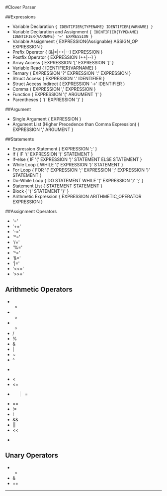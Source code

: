 #Clover Parser

##Expressions

- Variable Declaration 
`{ IDENTIFIER{TYPENAME} IDENTIFIER{VARNAME} }`
- Variable Declaration and Assignment
`{ IDENTIFIER{TYPENAME} IDENTIFIER{VARNAME} '=' EXPRESSION }`
- Variable Assignment
{ EXPRESSION{Assignable} ASSIGN_OP EXPRESSION  }
- Prefix Operator
{ (&|*|++|--) EXPRESSION }
- Postfix Operator 
{ EXPRESSION (++|--) }
- Array Access
{ EXPRESSION '[' EXPRESSION ']' }
- Variable Read
{ IDENTIFIER{VARNAME} }
- Ternary 
{ EXPRESSION '?' EXPRESSION ':' EXPRESSION }
- Struct Access
{ EXPRESSION '.' IDENTIFIER }
- Struct Access Indirect
{ EXPRESSION '->' IDENTIFIER }
- Comma
{ EXPRESSION ',' EXPRESSION }
- Function
{ EXPRESSION '(' ARGUMENT ')' }
- Parentheses 
{ '(' EXPRESSION ')' }


##Argument
- Single Argument
{ EXPRESSION }
- Argument List (Higher Precedence than Comma Expression)
{ EXPRESSION ',' ARGUMENT } 


##Statements
- Expression Statement
{ EXPRESSION ';' }
- If
{ IF '(' EXPRESSION ')' STATEMENT }
- If-else
{ IF '(' EXPRESSION ')' STATEMENT ELSE STATEMENT }
- While Loop
{ WHILE '(' EXPRESSION ')' STATEMENT }
- For Loop
{ FOR '(' EXPRESSION ';' EXPRESSION ';' EXPRESSION ')' STATEMENT }
- Do-While Loop
{ DO STATEMENT WHILE '(' EXPRESSION ')' ';' }
- Statement List 
{ STATEMENT STATEMENT }       
- Block
{ '{' STATEMENT '}' }
- Arithmetic Expression
{ EXPRESSION ARITHMETIC_OPERATOR EXPRESSION }


##Assignment Operators
- '='
- '+='
- '-='
- '*='
- '/='
- '%='
- '^='
- '&='
- '|='
- '<<='
- '>>='

## Arithmetic Operators 
- +
- -
- *
- /
- %
- &
- | 
- ~
- ^
- >
- <
- <=
- >=
- ==
- !=
- !
- &&
- ||
- <<
- >>


## Unary Operators
- *
- &
- ++
- --

